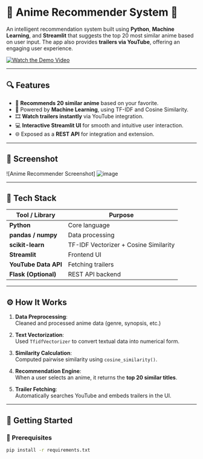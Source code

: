 # 🎌 Anime Recommender System 🎥

An intelligent recommendation system built using **Python**, **Machine Learning**, and **Streamlit** that suggests the top 20 most similar anime based on user input. The app also provides **trailers via YouTube**, offering an engaging user experience.

[![Watch the Demo Video](https://img.shields.io/badge/Watch-Demo%20Video-red?style=for-the-badge&logo=youtube)](https://drive.google.com/file/d/1yy45KNDyu7gMazjjEhgI55odh37RUcWu/view?usp=drive_link)

---

## 🔍 Features

- 🔁 **Recommends 20 similar anime** based on your favorite.
- 🧠 Powered by **Machine Learning**, using TF-IDF and Cosine Similarity.
- 🎞️ **Watch trailers instantly** via YouTube integration.
- 💻 **Interactive Streamlit UI** for smooth and intuitive user interaction.
- 🌐 Exposed as a **REST API** for integration and extension.

---

## 📸 Screenshot

![Anime Recommender Screenshot] ![image](https://github.com/user-attachments/assets/c0e42017-3d9c-41a3-a9a7-cea3931eeb88)
 <!-- Replace with your actual screenshot URL -->

---

## 🧠 Tech Stack

| Tool / Library      | Purpose                              |
|---------------------|--------------------------------------|
| **Python**          | Core language                        |
| **pandas / numpy**  | Data processing                      |
| **scikit-learn**    | TF-IDF Vectorizer + Cosine Similarity|
| **Streamlit**       | Frontend UI                          |
| **YouTube Data API**| Fetching trailers                    |
| **Flask (Optional)**| REST API backend                     |

---

## ⚙️ How It Works

1. **Data Preprocessing**:  
   Cleaned and processed anime data (genre, synopsis, etc.)

2. **Text Vectorization**:  
   Used `TfidfVectorizer` to convert textual data into numerical form.

3. **Similarity Calculation**:  
   Computed pairwise similarity using `cosine_similarity()`.

4. **Recommendation Engine**:  
   When a user selects an anime, it returns the **top 20 similar titles**.

5. **Trailer Fetching**:  
   Automatically searches YouTube and embeds trailers in the UI.

---

## 🚀 Getting Started

### 🔧 Prerequisites

```bash
pip install -r requirements.txt
